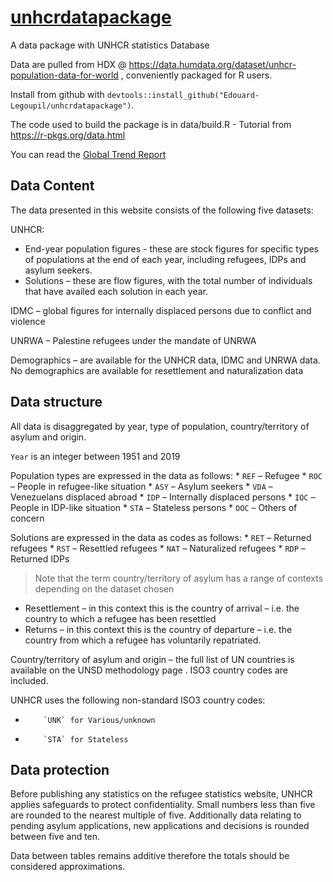 # [unhcrdatapackage](https://Edouard-Legoupil.github.io/unhcrdatapackage/docs/)
A data package with UNHCR statistics Database


Data are pulled from HDX @ https://data.humdata.org/dataset/unhcr-population-data-for-world , conveniently packaged for R users.

Install from github with `devtools::install_github("Edouard-Legoupil/unhcrdatapackage")`.

The code used to build the package is in data/build.R - Tutorial from https://r-pkgs.org/data.html 


You can read the [Global Trend Report](https://www.unhcr.org/5ee200e37.pdf)

## Data Content

The data presented in this website consists of the following five datasets:

UNHCR:
 *    End-year population figures - these are stock figures for specific types of populations at the end of each year, including refugees, IDPs and asylum seekers.
 *    Solutions – these are flow figures, with the total number of individuals that have availed each solution in each year.

IDMC – global figures for internally displaced persons due to conflict and violence

UNRWA – Palestine refugees under the mandate of UNRWA

Demographics – are available for the UNHCR data, IDMC and UNRWA data. No demographics are available for resettlement and naturalization data



## Data structure

All data is disaggregated by year, type of population, country/territory of asylum and origin. 

`Year` is an integer between 1951 and 2019

Population types are expressed in the data as follows:
      *    `REF` – Refugee
      *    `ROC` – People in refugee-like situation
      *    `ASY` – Asylum seekers
      *    `VDA` – Venezuelans displaced abroad
      *    `IDP` – Internally displaced persons
      *    `IOC` – People in IDP-like situation
      *    `STA` – Stateless persons
      *    `OOC` – Others of concern

Solutions are expressed in the data as codes as follows:
      *    `RET` – Returned refugees
      *    `RST` – Resettled refugees
      *    `NAT` – Naturalized refugees
      *    `RDP` – Returned IDPs
      

> Note that the term country/territory of asylum has a range of contexts depending on the dataset chosen

 *   Resettlement – in this context this is the country of arrival – i.e. the country to which a refugee has been resettled
 *   Returns – in this context this is the country of departure – i.e. the country from which a refugee has voluntarily repatriated.
 
Country/territory of asylum and origin – the full list of UN countries is available on the UNSD methodology page . ISO3 country codes are included. 

UNHCR uses the following non-standard ISO3 country codes:
 *         `UNK` for Various/unknown
 *         `STA` for Stateless



## Data protection

Before publishing any statistics on the refugee statistics website, UNHCR applies safeguards to protect confidentiality. Small numbers less than five are rounded to the nearest multiple of five. Additionally data relating to pending asylum applications, new applications and decisions is rounded between five and ten.

Data between tables remains additive therefore the totals should be considered approximations. 